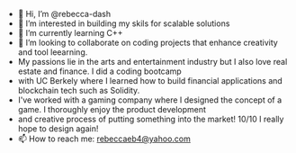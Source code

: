 - 👋 Hi, I’m @rebecca-dash
- 👀 I’m interested in building my skils for scalable solutions
- 🌱 I’m currently learning C++
- 💞️ I’m looking to collaborate on coding projects that enhance creativity and tool leearning. 
- My passions lie in the arts and entertainment industry but I also love real estate and finance. I did a coding bootcamp 
- with UC Berkely where I learned how to build financial applications and blockchain tech such as Solidity. 
- I've worked with a gaming company where I designed the concept of a game. I thoroughly enjoy the product development
- and creative process of putting something into the market! 10/10 I really hope to design again!
- 📫 How to reach me: rebeccaeb4@yahoo.com

<!---
rebecca-dash/rebecca-dash is a ✨ special ✨ repository because its `README.md` (this file) appears on your GitHub profile.
You can click the Preview link to take a look at your changes.
--->
